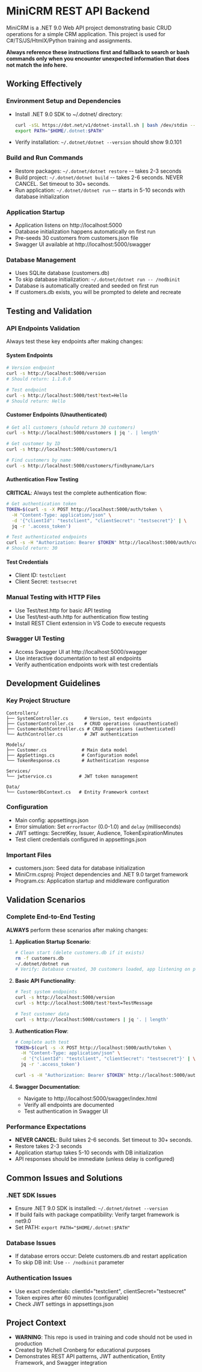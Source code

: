 # MiniCRM REST API Backend

MiniCRM is a .NET 9.0 Web API project demonstrating basic CRUD operations for a simple CRM application. This project is used for C#/TS/JS/HtmlX/Python training and assignments.

**Always reference these instructions first and fallback to search or bash commands only when you encounter unexpected information that does not match the info here.**

## Working Effectively

### Environment Setup and Dependencies
- Install .NET 9.0 SDK to ~/.dotnet/ directory:
  ```bash
  curl -sSL https://dot.net/v1/dotnet-install.sh | bash /dev/stdin --version 9.0.101 --install-dir ~/.dotnet
  export PATH="$HOME/.dotnet:$PATH"
  ```
- Verify installation: `~/.dotnet/dotnet --version` should show 9.0.101

### Build and Run Commands
- Restore packages: `~/.dotnet/dotnet restore` -- takes 2-3 seconds
- Build project: `~/.dotnet/dotnet build` -- takes 2-6 seconds. NEVER CANCEL. Set timeout to 30+ seconds.
- Run application: `~/.dotnet/dotnet run` -- starts in 5-10 seconds with database initialization

### Application Startup
- Application listens on http://localhost:5000
- Database initialization happens automatically on first run
- Pre-seeds 30 customers from customers.json file
- Swagger UI available at http://localhost:5000/swagger

### Database Management
- Uses SQLite database (customers.db)
- To skip database initialization: `~/.dotnet/dotnet run -- /nodbinit`
- Database is automatically created and seeded on first run
- If customers.db exists, you will be prompted to delete and recreate

## Testing and Validation

### API Endpoints Validation
Always test these key endpoints after making changes:

#### System Endpoints
```bash
# Version endpoint
curl -s http://localhost:5000/version
# Should return: 1.1.0.0

# Test endpoint
curl -s http://localhost:5000/test?text=Hello
# Should return: Hello
```

#### Customer Endpoints (Unauthenticated)
```bash
# Get all customers (should return 30 customers)
curl -s http://localhost:5000/customers | jq '. | length'

# Get customer by ID
curl -s http://localhost:5000/customers/1

# Find customers by name
curl -s http://localhost:5000/customers/findbyname/Lars
```

#### Authentication Flow Testing
**CRITICAL**: Always test the complete authentication flow:
```bash
# Get authentication token
TOKEN=$(curl -s -X POST http://localhost:5000/auth/token \
  -H "Content-Type: application/json" \
  -d '{"clientId": "testclient", "clientSecret": "testsecret"}' | \
  jq -r '.access_token')

# Test authenticated endpoints
curl -s -H "Authorization: Bearer $TOKEN" http://localhost:5000/auth/customers | jq '. | length'
# Should return: 30
```

#### Test Credentials
- Client ID: `testclient`
- Client Secret: `testsecret`

### Manual Testing with HTTP Files
- Use Test/test.http for basic API testing
- Use Test/test-auth.http for authentication flow testing
- Install REST Client extension in VS Code to execute requests

### Swagger UI Testing
- Access Swagger UI at http://localhost:5000/swagger
- Use interactive documentation to test all endpoints
- Verify authentication endpoints work with test credentials

## Development Guidelines

### Key Project Structure
```
Controllers/
├── SystemController.cs      # Version, test endpoints
├── CustomerController.cs    # CRUD operations (unauthenticated)
├── CustomerAuthController.cs # CRUD operations (authenticated)
└── AuthController.cs        # JWT authentication

Models/
├── Customer.cs             # Main data model
├── AppSettings.cs          # Configuration model
└── TokenResponse.cs        # Authentication response

Services/
└── jwtservice.cs          # JWT token management

Data/
└── CustomerDbContext.cs   # Entity Framework context
```

### Configuration
- Main config: appsettings.json
- Error simulation: Set `errorFactor` (0.0-1.0) and `delay` (milliseconds)
- JWT settings: SecretKey, Issuer, Audience, TokenExpirationMinutes
- Test client credentials configured in appsettings.json

### Important Files
- customers.json: Seed data for database initialization
- MiniCrm.csproj: Project dependencies and .NET 9.0 target framework
- Program.cs: Application startup and middleware configuration

## Validation Scenarios

### Complete End-to-End Testing
**ALWAYS** perform these scenarios after making changes:

1. **Application Startup Scenario**:
   ```bash
   # Clean start (delete customers.db if it exists)
   rm -f customers.db
   ~/.dotnet/dotnet run
   # Verify: Database created, 30 customers loaded, app listening on port 5000
   ```

2. **Basic API Functionality**:
   ```bash
   # Test system endpoints
   curl -s http://localhost:5000/version
   curl -s http://localhost:5000/test?text=TestMessage
   
   # Test customer data
   curl -s http://localhost:5000/customers | jq '. | length'
   ```

3. **Authentication Flow**:
   ```bash
   # Complete auth test
   TOKEN=$(curl -s -X POST http://localhost:5000/auth/token \
     -H "Content-Type: application/json" \
     -d '{"clientId": "testclient", "clientSecret": "testsecret"}' | \
     jq -r '.access_token')
   
   curl -s -H "Authorization: Bearer $TOKEN" http://localhost:5000/auth/customers
   ```

4. **Swagger Documentation**:
   - Navigate to http://localhost:5000/swagger/index.html
   - Verify all endpoints are documented
   - Test authentication in Swagger UI

### Performance Expectations
- **NEVER CANCEL**: Build takes 2-6 seconds. Set timeout to 30+ seconds.
- Restore takes 2-3 seconds
- Application startup takes 5-10 seconds with DB initialization
- API responses should be immediate (unless delay is configured)

## Common Issues and Solutions

### .NET SDK Issues
- Ensure .NET 9.0 SDK is installed: `~/.dotnet/dotnet --version`
- If build fails with package compatibility: Verify target framework is net9.0
- Set PATH: `export PATH="$HOME/.dotnet:$PATH"`

### Database Issues
- If database errors occur: Delete customers.db and restart application
- To skip DB init: Use `-- /nodbinit` parameter

### Authentication Issues
- Use exact credentials: clientId="testclient", clientSecret="testsecret"
- Token expires after 60 minutes (configurable)
- Check JWT settings in appsettings.json

## Project Context
- **WARNING**: This repo is used in training and code should not be used in production
- Created by Michell Cronberg for educational purposes
- Demonstrates REST API patterns, JWT authentication, Entity Framework, and Swagger integration